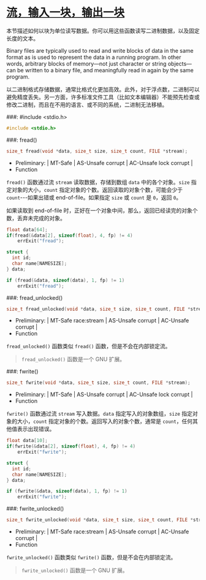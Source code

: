 # [流，输入一块，输出一块](https://www.gnu.org/software/libc/manual/html_node/Block-Input_002fOutput.html#Block-Input_002fOutput)

本节描述如何以块为单位读写数据。你可以用这些函数读写二进制数据，以及固定长度的文本。

Binary files are typically used to read and write blocks of data in the same format as is used to represent the data in a running program. In other words, arbitrary blocks of memory—not just character or string objects—can be written to a binary file, and meaningfully read in again by the same program. 

以二进制格式存储数据，通常比格式化更加高效。此外，对于浮点数，二进制可以避免精度丢失。另一方面，许多标准文件工具（比如文本编辑器）不能预先检查或修改二进制，而且在不用的语言、或不同的系统，二进制无法移植。

###: #include &lt;stdio.h&gt; 

```c
#include <stdio.h>
```

###: fread()

```c
size_t fread(void *data, size_t size, size_t count, FILE *stream);
```

* Preliminary: | MT-Safe | AS-Unsafe corrupt | AC-Unsafe lock corrupt |
* Function

`fread()` 函数通过流 `stream` 读取数据，存储到数组 `data` 中的各个对象。`size` 指定对象的大小，`count` 指定对象的个数。返回读取的对象个数，可能会少于 `count`---如果出错或 end-of-file。如果指定 `size` 或 `count` 是 `0`，返回 `0`。

如果读取到 end-of-file 时，正好在一个对象中间，那么，返回已经读完的对象个数，丢弃未完成的对象。

```c
float data[64];
if(fread(&data[2], sizeof(float), 4, fp) != 4)
    errExit("fread");
```

<span>

```c
struct {
  int id;
  char name[NAMESIZE];
} data;

if (fread(&data, sizeof(data), 1, fp) != 1)
    errExit("fread");
```

###: fread_unlocked()

```c
size_t fread_unlocked(void *data, size_t size, size_t count, FILE *stream);
```

* Preliminary: | MT-Safe race:stream | AS-Unsafe corrupt | AC-Unsafe corrupt |
* Function

`fread_unlocked()` 函数类似 `fread()` 函数，但是不会在内部锁定流。

> `fread_unlocked()` 函数是一个 GNU 扩展。

###: fwrite()

```c
size_t fwrite(void *data, size_t size, size_t count, FILE *stream);
```

* Preliminary: | MT-Safe | AS-Unsafe corrupt | AC-Unsafe lock corrupt |
* Function

`fwrite()` 函数通过流 `stream` 写入数据。`data` 指定写入的对象数组，`size` 指定对象的大小，`count` 指定对象的个数。返回写入的对象个数，通常是 `count`，任何其他值表示出现错误。

```c
float data[10];
if(fwrite(&data[2], sizeof(float), 4, fp) != 4)
    errExit("fwrite");
```

<span>

```c
struct {
  int id;
  char name[NAMESIZE];
} data;

if (fwrite(&data, sizeof(data), 1, fp) != 1)
    errExit("fwrite");
```

###: fwrite_unlocked()

```c
size_t fwrite_unlocked(void *data, size_t size, size_t count, FILE *stream);
```

* Preliminary: | MT-Safe race:stream | AS-Unsafe corrupt | AC-Unsafe corrupt |
* Function

`fwrite_unlocked()` 函数类似 `fwrite()` 函数，但是不会在内部锁定流。

> `fwrite_unlocked()` 函数是一个 GNU 扩展。

###
